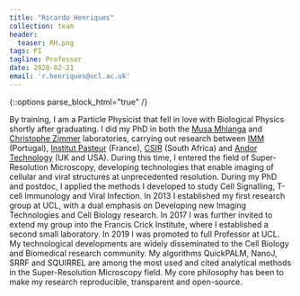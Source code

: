 ```yaml
---
title: "Ricardo Henriques"
collection: team
header:
  teaser: RH.png
tags: PI
tagline: Professor
date: 2020-02-21
email: 'r.henriques@ucl.ac.uk'
---
```

{::options parse_block_html="true" /}

<p align= "justify">

By training, I am a Particle Physicist that fell in love with Biological Physics shortly after graduating. I did my PhD in both the [Musa Mhlanga](http://mhlangalab.org/) and [Christophe Zimmer](https://research.pasteur.fr/en/team/imaging-and-modeling/) laboratories, carrying out research between [IMM](https://imm.medicina.ulisboa.pt/) (Portugal), [Institut Pasteur](https://www.pasteur.fr/en) (France), [CSIR](https://www.csir.co.za/) (South Africa) and [Andor Technology](https://andor.oxinst.com/) (UK and USA). During this time, I entered the field of Super-Resolution Microscopy, developing technologies that enable imaging of cellular and viral structures at unprecedented resolution. During my PhD and postdoc, I applied the methods I developed to study Cell Signalling, T-cell Immunology and Viral Infection. In 2013 I established my first research group at UCL, with a dual emphasis on Developing new Imaging Technologies and Cell Biology research. In 2017 I was further invited to extend my group into the Francis Crick Institute, where I established a second small laboratory. In 2019 I was promoted to full Professor at UCL. My technological developments are widely disseminated to the Cell Biology and Biomedical research community. My algorithms QuickPALM, NanoJ, SRRF and SQUIRREL are among the most used and cited analytical methods in the Super-Resolution Microscopy field. My core philosophy has been to make my research reproducible, transparent and open-source.
